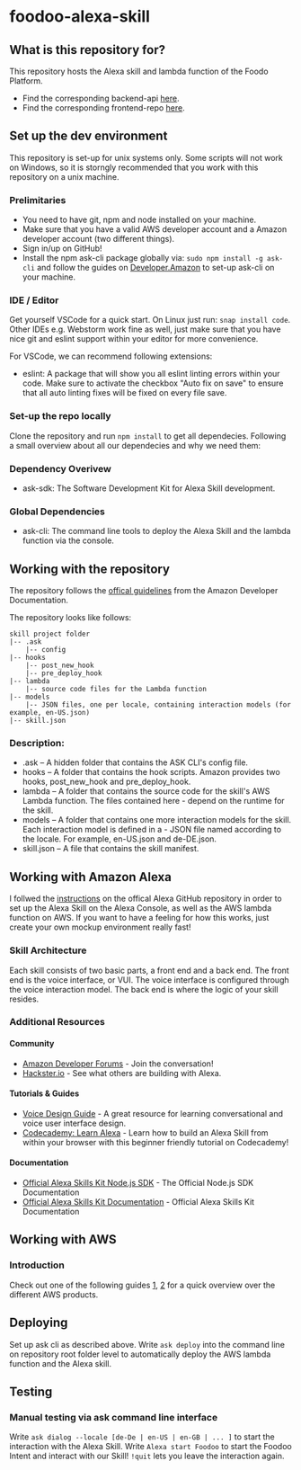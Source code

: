 # foodoo-alexa-skill

## What is this repository for?

This repository hosts the Alexa skill and lambda function of the Foodo Platform.

- Find the corresponding backend-api [here](https://github.com/tum-aweink/foodo-backend). 
- Find the corresponding frontend-repo [here](https://github.com/andrelandgraf/foodo-frontend).

## Set up the dev environment

This repository is set-up for unix systems only. Some scripts will not work on Windows, so it is storngly recommended that you work with this repository on a unix machine. 

### Prelimitaries

- You need to have git, npm and node installed on your machine. 
- Make sure that you have a valid AWS developer account and a Amazon developer account (two different things).
- Sign in/up on GitHub!
- Install the npm ask-cli package globally via: `sudo npm install -g ask-cli` and follow the guides on [Developer.Amazon](https://developer.amazon.com/de/docs/smapi/quick-start-alexa-skills-kit-command-line-interface.html?&sc_category=Owned&sc_channel=RD&sc_campaign=Evangelism2018&sc_publisher=github&sc_content=Content&sc_detail=fact-nodejs-V2_CLI-1&sc_funnel=Convert&sc_country=WW&sc_medium=Owned_RD_Evangelism2018_github_Content_fact-nodejs-V2_CLI-1_Convert_WW_beginnersdevs&sc_segment=beginnersdevs) to set-up ask-cli on your machine. 

### IDE / Editor

Get yourself VSCode for a quick start. On Linux just run: `snap install code`. Other IDEs e.g. Webstorm work fine as well, just make sure that you have nice git and eslint support within your editor for more convenience.

For VSCode, we can recommend following extensions:

- eslint: A package that will show you all eslint linting errors within your code. Make sure to activate the checkbox "Auto fix on save" to ensure that all auto linting fixes will be fixed on every file save. 

### Set-up the repo locally

Clone the repository and run `npm install` to get all dependecies. Following a small overview about all our dependecies and why we need them:

### Dependency Overivew

- ask-sdk: The Software Development Kit for Alexa Skill development.

### Global Dependencies 

- ask-cli: The command line tools to deploy the Alexa Skill and the lambda function via the console.

## Working with the repository

The repository follows the [offical guidelines](https://developer.amazon.com/de/docs/smapi/ask-cli-intro.html#create-new-skill) from the Amazon Developer Documentation.

The repository looks like follows:

```
skill project folder
|-- .ask
    |-- config
|-- hooks
    |-- post_new_hook
    |-- pre_deploy_hook
|-- lambda
    |-- source code files for the Lambda function
|-- models
    |-- JSON files, one per locale, containing interaction models (for example, en-US.json)
|-- skill.json
```

### Description: 

- .ask – A hidden folder that contains the ASK CLI's config file.
- hooks – A folder that contains the hook scripts. Amazon provides two hooks, post_new_hook and pre_deploy_hook.
- lambda – A folder that contains the source code for the skill's AWS Lambda function. The files contained here - depend on the runtime for the skill.
- models – A folder that contains one more interaction models for the skill. Each interaction model is defined in a - JSON file named according to the locale. For example, en-US.json and de-DE.json.
- skill.json – A file that contains the skill manifest.

## Working with Amazon Alexa

I follwed the [instructions](https://github.com/alexa/skill-sample-nodejs-fact/blob/master/instructions/) on the offical Alexa GitHub repository in order to set up the Alexa Skill on the Alexa Console, as well as the AWS lambda function on AWS. If you want to have a feeling for how this works, just create your own mockup environment really fast!

### Skill Architecture
Each skill consists of two basic parts, a front end and a back end.
The front end is the voice interface, or VUI.
The voice interface is configured through the voice interaction model.
The back end is where the logic of your skill resides.

### Additional Resources

#### Community
* [Amazon Developer Forums](https://forums.developer.amazon.com/spaces/165/index.html) - Join the conversation!
* [Hackster.io](https://www.hackster.io/amazon-alexa) - See what others are building with Alexa.

#### Tutorials & Guides
* [Voice Design Guide](https://developer.amazon.com/designing-for-voice/) - A great resource for learning conversational and voice user interface design.
* [Codecademy: Learn Alexa](https://www.codecademy.com/learn/learn-alexa) - Learn how to build an Alexa Skill from within your browser with this beginner friendly tutorial on Codecademy!

#### Documentation
* [Official Alexa Skills Kit Node.js SDK](https://www.npmjs.com/package/ask-sdk) - The Official Node.js SDK Documentation
*  [Official Alexa Skills Kit Documentation](https://developer.amazon.com/docs/ask-overviews/build-skills-with-the-alexa-skills-kit.html) - Official Alexa Skills Kit Documentation

## Working with AWS

### Introduction

Check out one of the following guides [1](https://www.ideaminetech.com/blog/aws-services-in-simple-terms/), [2](https://www.expeditedssl.com/aws-in-plain-english) for a quick overview over the different AWS products. 

## Deploying

Set up ask cli as described above. Write `ask deploy` into the command line on repository root folder level to automatically deploy the AWS lambda function and the Alexa skill.

## Testing

### Manual testing via ask command line interface

Write `ask dialog --locale [de-De | en-US | en-GB | ... ]` to start the interaction with the Alexa Skill. Write `Alexa start Foodoo` to start the Foodoo Intent and interact with our Skill! 
`!quit` lets you leave the interaction again. 
